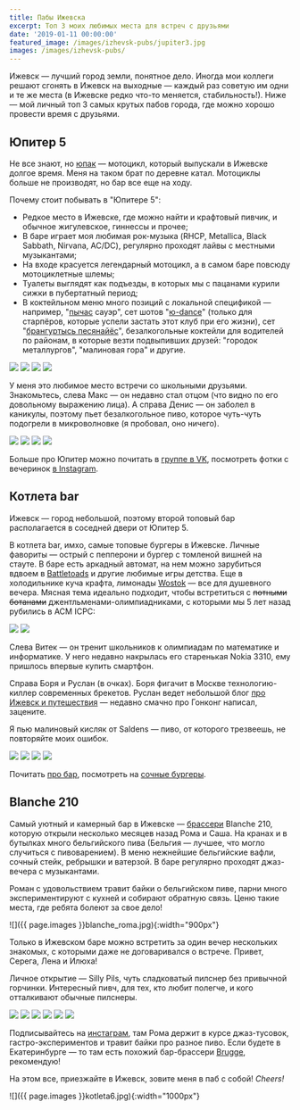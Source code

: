 ```yaml
---
title: Пабы Ижевска
excerpt: Топ 3 моих любимых места для встреч с друзьями
date: '2019-01-11 00:00:00'
featured_image: /images/izhevsk-pubs/jupiter3.jpg
images: /images/izhevsk-pubs/
---
```


Ижевск — лучший город земли, понятное дело. Иногда мои коллеги решают сгонять в Ижевск на выходные — каждый раз советую им одни и те же места (в Ижевске редко что-то меняется, стабильность!). Ниже — мой личный топ 3 самых крутых пабов города, где можно хорошо провести время с друзьями. 

## Юпитер 5

Не все знают, но [юпак](https://ru.wikipedia.org/wiki/%D0%98%D0%B6_%D0%AE%D0%BF%D0%B8%D1%82%D0%B5%D1%80-5) — мотоцикл, который выпускали в Ижевске долгое время. Меня на таком брат по деревне катал. Мотоциклы больше не производят, но бар все еще на ходу.

Почему стоит побывать в "Юпитере 5":
- Редкое место в Ижевске, где можно найти и крафтовый пивчик, и обычное жигулевское, гиннессы и прочее;
- В баре играет моя любимая рок-музыка (RHCP, Metallica, Black Sabbath, Nirvana, AC/DC), регулярно проходят лайвы с местными музыкантами;
- На входе красуется легендарный мотоцикл, а в самом баре повсюду мотоциклетные шлемы;
- Туалеты выглядят как подъезды, в которых мы с пацанами курили сижки в пубертатный период;
- В коктейльном меню много позиций с локальной спецификой — например, "[пычас](https://ru.wikipedia.org/wiki/%D0%9F%D1%8B%D1%87%D0%B0%D1%81) сауэр", сет шотов "[ю-dance](http://fanlife.ru/actions/11198)" (только для старпёров, которые успели застать этот клуб при его жизни), сет "[брангуртысь песянайёс](https://ru.wikipedia.org/wiki/%D0%91%D1%83%D1%80%D0%B0%D0%BD%D0%BE%D0%B2%D1%81%D0%BA%D0%B8%D0%B5_%D0%B1%D0%B0%D0%B1%D1%83%D1%88%D0%BA%D0%B8)", безалкогольные коктейли для водителей по районам, в которые везти подвыпивших друзей: "городок металлургов", "малиновая гора" и другие.

<div class="gallery" data-columns="2">
	<img src="{{ page.images }}jupiter1.jpg">
    <img src="{{ page.images }}jupiter2.jpg">
    <img src="{{ page.images }}jupiter3.jpg">
    <img src="{{ page.images }}jupiter4.jpg">
</div>

У меня это любимое место встречи со школьными друзьями. Знакомьтесь, слева Макс — он недавно стал отцом (что видно по его довольному выражению лица). А справа Денис — он заболел в каникулы, поэтому пьет безалкогольное пиво, которое чуть-чуть подогрели в микроволновке (я пробовал, оно ничего).

<div class="gallery" data-columns="2">
    <img src="{{ page.images }}jupiter-guys2.jpg">
    <img src="{{ page.images }}jupiter-guys4.jpg">
    <img src="{{ page.images }}jupiter-guys3.jpg">
    <img src="{{ page.images }}jupiter-guys5.jpg">
</div>

Больше про Юпитер можно почитать в [группе в VK](https://vk.com/pub_u5), посмотреть фотки с вечеринок [в Instagram](https://www.instagram.com/pub_u5/).

## Котлета bar

Ижевск — город небольшой, поэтому второй топовый бар располагается в соседней двери от Юпитер 5. 

В котлета bar, имхо, самые топовые бургеры в Ижевске. Личные фавориты — острый с пепперони и бургер с томленой вишней на стауте. В баре есть аркадный автомат, на нем можно зарубиться вдвоем в [Battletoads](https://youtu.be/G83LppecVGA?t=117) и другие любимые игры детства. Еще в холодильнике куча крафта, лимонады [Wostok](http://www.wostok-limonade.de/en/) — все для душевного вечера. Мясная тема идеально подходит, чтобы встретиться с ~~потными ботанами~~ джентльменами-олимпиадниками, с которыми мы 5 лет назад рубились в ACM ICPC:

<div class="gallery" data-columns="2">
    <img src="{{ page.images }}kotleta1.jpg">
    <img src="{{ page.images }}kotleta4.jpg">
</div>

Слева Витек — он тренит школьников к олимпиадам по математике и информатике. У него недавно накрылась его старенькая Nokia 3310, ему пришлось впервые купить смартфон. 

Справа Боря и Руслан (в очках). Боря фигачит в Москве технологию-киллер современных брекетов. Руслан ведет небольшой блог [про Ижевск и путешествия](https://vk.com/public164042968) — недавно смачно про Гонконг написал, зацените.

Я пью малиновый кисляк от Saldens — пиво, от которого трезвеешь, не повторяйте моих ошибок.

<div class="gallery" data-columns="2">
    <img src="{{ page.images }}kotleta3.jpg">
    <img src="{{ page.images }}kotleta2.jpg">
    <img src="{{ page.images }}kotleta5.jpg">
    <img src="{{ page.images }}kotleta7.jpg">
</div>

Почитать [про бар](https://vk.com/kotletabar), посмотреть на [сочные бургеры](https://www.instagram.com/kotleta.bar/).

## Blanche 210

Самый уютный и камерный бар в Ижевске — [брассери](https://ru.wikipedia.org/wiki/%D0%91%D1%80%D0%B0%D1%81%D1%81%D0%B5%D1%80%D0%B8) Blanche 210, которую открыли несколько месяцев назад Рома и Саша. На кранах и в бутылках много бельгийского пива (Бельгия — лучшее, что могло случиться с пивоварением). В меню нежнейшие бельгийские вафли, сочный стейк, ребрышки и ватерзой. В баре регулярно проходят джаз-вечера с музыкантами.

Роман с удовольствием травит байки о бельгийском пиве, парни много экспериментируют с кухней и собирают обратную связь. Ценю такие места, где ребята болеют за свое дело!

![]({{ page.images }}blanche_roma.jpg){:width="900px"}

Только в Ижевском баре можно встретить за один вечер нескольких знакомых, с которыми даже не договаривался о встрече. Привет, Серега, Лена и Илюха!

Личное открытие — Silly Pils, чуть сладковатый пилснер без привычной горчинки. Интересный пивч, для тех, кто любит полегче, и кого отталкивают обычные пилснеры. 

<div class="gallery" data-columns="3">
    <img src="{{ page.images }}blanche1.jpg">
    <img src="{{ page.images }}blanche2.jpg">
    <img src="{{ page.images }}blanche6.jpg">
    <img src="{{ page.images }}blanche4.jpg">
    <img src="{{ page.images }}blanche3.jpg">
    <img src="{{ page.images }}blanche5.jpg">
</div>


Подписывайтесь на [инстаграм](https://www.instagram.com/blanche90210/), там Рома держит в курсе джаз-тусовок, гастро-экспериментов и травит байки про разное пиво. Если будете в Екатеринбурге — то там есть похожий бар-брассери [Brugge](http://bruggekb.ru/), рекомендую!

На этом все, приезжайте в Ижевск, зовите меня в паб с собой! *Cheers!*

![]({{ page.images }}kotleta6.jpg){:width="1000px"}
